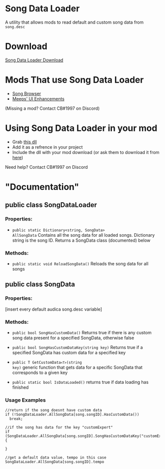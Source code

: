 # Song Data Loader
 A utility that allows mods to read default and custom song data from `song.desc`
 
# Download
[Song Data Loader Download](https://github.com/MeepsKitten/CustomSongDataLoader/releases/latest)
 
# Mods That use Song Data Loader
* [Song Browser](https://github.com/Silzoid/SongBrowser)
* [Meeps' UI Enhancements](https://github.com/MeepsKitten/Meeps-Audica-UI-Enhancements)
 
(Missing a mod? Contact CB#1997 on Discord)

# Using Song Data Loader in your mod
* Grab [this dll](https://github.com/MeepsKitten/CustomSongDataLoader/releases/latest)
* Add it as a refrence in your project
* Include the dll with your mod download (or ask them to download it from [here](https://github.com/MeepsKitten/CustomSongDataLoader/releases/latest))
 
Need help? Contact CB#1997 on Discord
 
# "Documentation"
## public class SongDataLoader
### Properties:
* <code>public static Dictionary<string, SongData> AllSongData</code>
Contains all the song data for all loaded songs. Dictionary string is the song ID. Returns a SongData class (documented) below
### Methods:
* <code>public static void ReloadSongData()</code>
Reloads the song data for all songs

## public class SongData
### Properties:
[insert every default audica song.desc variable]

### Methods:
* <code>public bool SongHasCustomData()</code>
Returns true if there is any custom song data present for a specified SongData, otherwise false

* <code>public bool SongHasCustomDataKey(string key)</code>
Returns true if a specified SongData has custom data for a specified key

* <code>public T GetCustomData`<T>`(string key)</code>
 generic function that gets data for a specific SongData that corresponds to a given key
 
 * <code>public static bool IsDataLoaded()</code>
 returns true if data loading has finished


### Usage Examples
<pre><code>//return if the song doesnt have custom data
if (!SongDataLoader.AllSongData[song.songID].HasCustomData())
  break;

//if the song has data for the key "customExpert"
if (SongDataLoader.AllSongData[song.songID].SongHasCustomDataKey("customExpert"))
{

}

//get a default data value. tempo in this case
SongDataLoader.AllSongData[song.songID].tempo
</code></pre>
